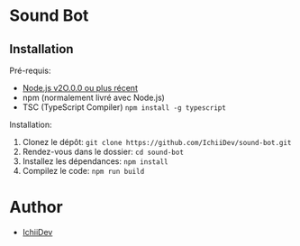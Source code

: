 # Sound Bot

## Installation

Pré-requis:
- [Node.js v2O.0.0 ou plus récent](https://nodejs.org/en/download/)
- npm (normalement livré avec Node.js)
- TSC (TypeScript Compiler) `npm install -g typescript`

Installation:
1. Clonez le dépôt: `git clone https://github.com/IchiiDev/sound-bot.git`
2. Rendez-vous dans le dossier: `cd sound-bot`
3. Installez les dépendances: `npm install`
4. Compilez le code: `npm run build`

# Author
- [IchiiDev](https://github.com/IchiiDev)
